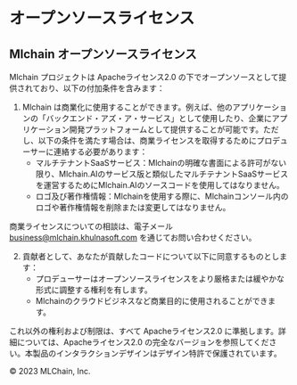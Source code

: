 # オープンソースライセンス

## Mlchain オープンソースライセンス

Mlchain プロジェクトは Apacheライセンス2.0 の下でオープンソースとして提供されており、以下の付加条件を含みます：

1. Mlchain は商業化に使用することができます。例えば、他のアプリケーションの「バックエンド・アズ・ア・サービス」として使用したり、企業にアプリケーション開発プラットフォームとして提供することが可能です。ただし、以下の条件を満たす場合は、商業ライセンスを取得するためにプロデューサーに連絡する必要があります：
   * マルチテナントSaaSサービス：Mlchainの明確な書面による許可がない限り、Mlchain.AIのサービス版と類似したマルチテナントSaaSサービスを運営するためにMlchain.AIのソースコードを使用してはなりません。
   * ロゴ及び著作権情報：Mlchainを使用する際に、Mlchainコンソール内のロゴや著作権情報を削除または変更してはなりません。

商業ライセンスについての相談は、電子メール [business@mlchain.khulnasoft.com](mailto:business@mlchain.khulnasoft.com) を通じてお問い合わせください。

2. 貢献者として、あなたが貢献したコードについて以下に同意するものとします：
   * プロデューサーはオープンソースライセンスをより厳格または緩やかな形式に調整する権利を有します。
   * Mlchainのクラウドビジネスなど商業目的に使用されることができます。

これ以外の権利および制限は、すべて Apacheライセンス2.0 に準拠します。詳細については、Apacheライセンス2.0 の完全なバージョンを参照してください。本製品のインタラクションデザインはデザイン特許で保護されています。

© 2023 MLChain, Inc.